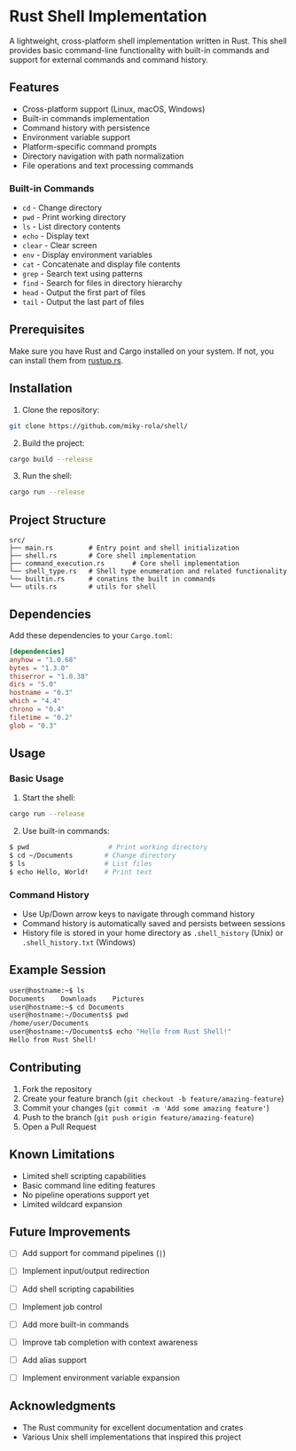 # Rust Shell Implementation

A lightweight, cross-platform shell implementation written in Rust. This shell provides basic command-line functionality with built-in commands and support for external commands and command history.

## Features

- Cross-platform support (Linux, macOS, Windows)
- Built-in commands implementation
- Command history with persistence
- Environment variable support
- Platform-specific command prompts
- Directory navigation with path normalization
- File operations and text processing commands

### Built-in Commands

- `cd` - Change directory
- `pwd` - Print working directory
- `ls` - List directory contents
- `echo` - Display text
- `clear` - Clear screen
- `env` - Display environment variables
- `cat` - Concatenate and display file contents
- `grep` - Search text using patterns
- `find` - Search for files in directory hierarchy
- `head` - Output the first part of files
- `tail` - Output the last part of files

## Prerequisites

Make sure you have Rust and Cargo installed on your system. If not, you can install them from [rustup.rs](https://rustup.rs/).

## Installation

1. Clone the repository:
```bash
git clone https://github.com/miky-rola/shell/
```

2. Build the project:
```bash
cargo build --release
```

3. Run the shell:
```bash
cargo run --release
```

## Project Structure

```
src/
├── main.rs         # Entry point and shell initialization
├── shell.rs        # Core shell implementation
├── command_execution.rs       # Core shell implementation
└── shell_type.rs   # Shell type enumeration and related functionality
└── builtin.rs      # conatins the built in commands
└── utils.rs        # utils for shell
```

## Dependencies

Add these dependencies to your `Cargo.toml`:

```toml
[dependencies]
anyhow = "1.0.68"                                
bytes = "1.3.0"                                 
thiserror = "1.0.38"                             
dirs = "5.0"
hostname = "0.3"
which = "4.4"
chrono = "0.4"
filetime = "0.2"
glob = "0.3"
```

## Usage

### Basic Usage

1. Start the shell:
```bash
cargo run --release
```

2. Use built-in commands:
```bash
$ pwd                    # Print working directory
$ cd ~/Documents        # Change directory
$ ls                    # List files
$ echo Hello, World!    # Print text
```

### Command History

- Use Up/Down arrow keys to navigate through command history
- Command history is automatically saved and persists between sessions
- History file is stored in your home directory as `.shell_history` (Unix) or `.shell_history.txt` (Windows)

## Example Session

```bash
user@hostname:~$ ls
Documents    Downloads    Pictures
user@hostname:~$ cd Documents
user@hostname:~/Documents$ pwd
/home/user/Documents
user@hostname:~/Documents$ echo "Hello from Rust Shell!"
Hello from Rust Shell!
```

## Contributing

1. Fork the repository
2. Create your feature branch (`git checkout -b feature/amazing-feature`)
3. Commit your changes (`git commit -m 'Add some amazing feature'`)
4. Push to the branch (`git push origin feature/amazing-feature`)
5. Open a Pull Request

## Known Limitations

- Limited shell scripting capabilities
- Basic command line editing features
- No pipeline operations support yet
- Limited wildcard expansion

## Future Improvements

- [ ] Add support for command pipelines (`|`)
- [ ] Implement input/output redirection
- [ ] Add shell scripting capabilities
- [ ] Implement job control
- [ ] Add more built-in commands
- [ ] Improve tab completion with context awareness
- [ ] Add alias support
- [ ] Implement environment variable expansion


## Acknowledgments

- The Rust community for excellent documentation and crates
- Various Unix shell implementations that inspired this project